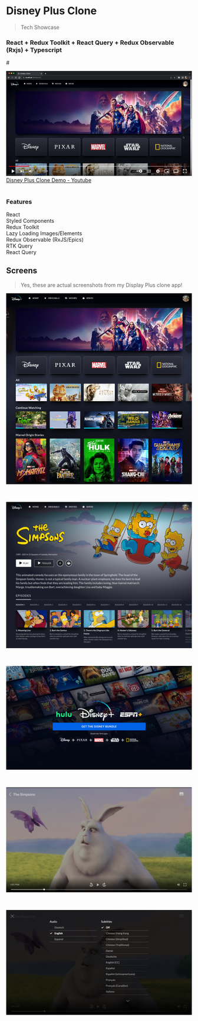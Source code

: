 # Disney Plus Clone

> Tech Showcase

### React + Redux Toolkit + React Query + Redux Observable (Rxjs) + Typescript

#<br />

[![](/disney-plus-clone-youtube.png)](https://youtu.be/fmLhI8G993Y)
[Disney Plus Clone Demo - Youtube](https://youtu.be/fmLhI8G993Y)
<br /><br />



### Features

React  
Styled Components  
Redux Toolkit  
Lazy Loading Images/Elements  
Redux Observable (RxJS/Epics)  
RTK Query  
React Query


## Screens

> Yes, these are actual screenshots from my Display Plus clone app!

![screenshot](/disney-plus-clone-main.png?raw=true)

<br />

![screenshot](/disney-plus-clone-detail.png?raw=true)

<br />

![screenshot](/disney-plus-clone-intro.png?raw=true)

<br />

![screenshot](/disney-plus-clone-video-player.png?raw=true)

<br />

![screenshot](/disney-plus-clone-video-player-overlay.png?raw=true)

